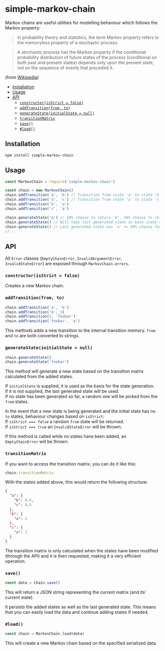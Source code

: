 # simple-markov-chain
Markov chains are useful utilities for modelling behaviour which follows the Markov property:

> In probability theory and statistics, the term Markov property refers to the memoryless property of a stochastic process.

> A stochastic process has the Markov property if the conditional probability distribution of future states of the process (conditional on both past and present states) depends only upon the present state, not on the sequence of events that preceded it.

(from [Wikipedia](https://en.wikipedia.org/wiki/Markov_property))

- [Installation](#installation)
- [Usage](#usage)
- [API](#api)
  * [`constructor(isStrict = false)`](#constructorisstrict--false)
  * [`addTransition(from, to)`](#addtransitionfrom-to)
  * [`generateState(initialState = null)`](#generatestateinitialstate--null)
  * [`transitionMatrix`](#transitionmatrix)
  * [`save()`](#save)
  * [`#load()`](#%23load)

## Installation
```shell
npm install simple-markov-chain
```

## Usage

```javascript
const MarkovChain = require('simple-markov-chain')

const chain = new MarkovChain()
chain.addTransition('a', 'b') // Transition from state 'a' to state 'b'
chain.addTransition('a', 'c') // Transition from state 'a' to state 'c'
chain.addTransition('b', 'a')
chain.addTransition('c', 'a')

chain.generateState('a') // 50% chance to return 'b', 50% chance to return 'c'
chain.generateState() // Will take last generated state as base state => either 'b' or 'c' => will return 'a'
chain.generateState() // Last generated state was 'a' => 50% chance for 'b', 50% chance for 'c'
// ...
```

## API
All `Error` classes (`EmptyChainError`, `InvalidArgumentError`, `InvalidStateError`) are exposed through `MarkovChain.errors`.
### `constructor(isStrict = false)`
Creates a new Markov chain.

### `addTransition(from, to)`
```javascript
chain.addTransition('a', 'b')
chain.addTransition('b', 3)
chain.addTransition(3, 'foobar')
chain.addTransition('foobar', 'a')
```
This methods adds a new transition to the internal transition memory. `from` and `to` are both converted to strings.

### `generateState(initialState = null)`
```javascript
chain.generateState()
chain.generateState('foobar')
```
This method will generate a new state based on the transition matrix calculated from the added states.

If `initialState` is supplied, it is used as the basis for the state generation.  
If it is not supplied, the last generated state will be used.  
If no state has been generated so far, a random one will be picked from the `from` states.

In the event that a new state is being generated and the initial state has no `to` states, behaviour changes based on `isStrict`:  
If `isStrict === false` a random `from` state will be returned.  
If `isStrict === true` an `InvalidStateError` will be thrown.

If this method is called while no states have been added, an `EmptyChainError` will be thrown.

### `transitionMatrix`
If you want to access the transition matrix, you can do it like this:
```javascript
chain.transitionMatrix
```

With the states added above, this would return the following structure:
```json
{
  "a": {
    "b": 0.5,
    "c": 0.5
  },
  "b": {
    "a": 1
  },
  "c": {
    "a": 1
  }
}
```
The transition matrix is only calculated when the states have been modified (through the API) and it is then requested, making it a very efficient operation.

### `save()`
```javascript
const data = chain.save()
```

This will return a JSON string representing the current matrix (and its' current state).

It persists the added states as well as the last generated state. This means that you can easily load the data and continue adding states if needed.

### `#load()`
```javascript
const chain = MarkovChain.load(data)
```

This will create a new Markov chain based on the specified serialized data.